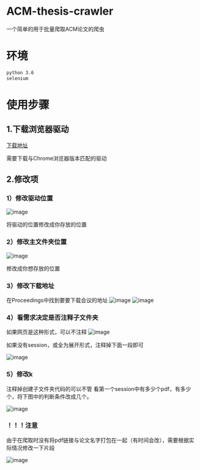 # ACM-thesis-crawler
一个简单的用于批量爬取ACM论文的爬虫
# 环境
```bash
python 3.6
selenium
```
# 使用步骤
## 1.下载浏览器驱动
[下载地址](http://chromedriver.storage.googleapis.com/index.html)

需要下载与Chrome浏览器版本匹配的驱动
## 2.修改项
### 1）修改驱动位置
![image](https://user-images.githubusercontent.com/86061264/170816770-f2bd42a8-bf84-4462-9f53-669933d12738.png)

将驱动的位置修改成你存放的位置
### 2）修改主文件夹位置
![image](https://user-images.githubusercontent.com/86061264/170816835-e8d60cf4-a26b-442b-b443-b878bb0f9566.png)

修改成你想存放的位置
### 3）修改下载地址
在Proceedings中找到要要下载会议的地址
![image](https://user-images.githubusercontent.com/86061264/170817026-29052306-0abf-4068-91bb-ad143b80b002.png)
![image](https://user-images.githubusercontent.com/86061264/170817036-f3099a85-6200-48f2-9d67-b6d76688722c.png)
### 4）看需求决定是否注释子文件夹
如果网页是这种形式，可以不注释
![image](https://user-images.githubusercontent.com/86061264/170817182-b26b154c-fe82-4d00-a90c-0548ac8f478f.png)

如果没有session，或全为展开形式，注释掉下面一段即可

![image](https://user-images.githubusercontent.com/86061264/170817074-ca04db0d-974b-4621-b07c-2bd02777677c.png)
### 5）修改k
注释掉创建子文件夹代码的可以不管
看第一个session中有多少个pdf，有多少个，将下图中的判断条件改成几个。

![image](https://user-images.githubusercontent.com/86061264/170817524-12f810ee-8bee-418f-81c3-b38951b67d2d.png)

### ！！！注意
由于在爬取时没有将pdf链接与论文名字打包在一起（有时间会改），需要根据实际情况修改一下片段

![image](https://user-images.githubusercontent.com/86061264/170817657-7908e6eb-18fe-430e-a8a0-9cd8abfc17ef.png)
